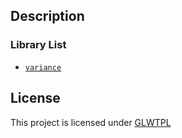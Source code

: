 ## Description

### Library List
* [`variance`](./src/variance)

## License
This project is licensed under [GLWTPL](https://github.com/me-shaon/GLWTPL/blob/master/LICENSE)
